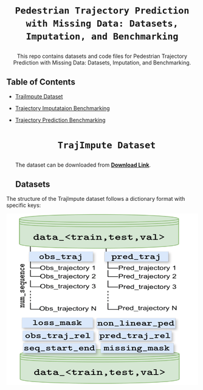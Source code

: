 # <p align=center>`Pedestrian Trajectory Prediction with Missing Data: Datasets, Imputation, and Benchmarking`<br>
<p align=center> This repo contains datasets and code files for Pedestrian Trajectory Prediction with Missing Data: Datasets, Imputation, and Benchmarking.<br>


## Table of Contents

- [TrajImpute Dataset](#Multimodal-Infrared-Dataset)
- [Trajectory Imputataion Benchmarking](#Language-Guided-Network)
- [Trajectory Prediction Benchmarking](#Language-Guided-Network)

  # <p align=center> `TrajImpute Dataset`<br>
  The dataset can be downloaded from [**Download Link**](https://drive.google.com/drive/folders/).

  ## Datasets
The structure of the TrajImpute dataset follows a dictionary format with specific keys:

<p align="center">
<img src="/TrajImpute.png" width="1000" height="450"/>
<p>


